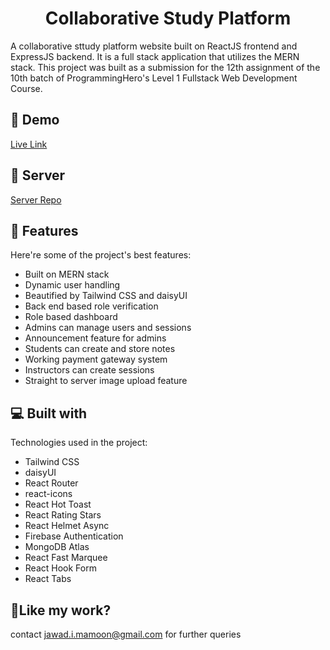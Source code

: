<h1 align="center" id="title">Collaborative Study Platform</h1>

<p id="description">A collaborative sttudy platform website built on ReactJS frontend and ExpressJS backend. It is a full stack application that utilizes the MERN stack. This project was built as a submission for the 12th assignment of the 10th batch of ProgrammingHero's Level 1 Fullstack Web Development Course.</p>

<h2>🚀 Demo</h2>

[Live Link](https://study-zone-ostitteranondo.web.app/)

<h2>🚀 Server</h2>

[Server Repo](https://github.com/Programming-Hero-Web-Course4/b10a12-server-side-Ostitter-Anondohttps://github.com/Programming-Hero-Web-Course4/b10a12-server-side-Ostitter-Anondo)
  
<h2>🧐 Features</h2>

Here're some of the project's best features:

*   Built on MERN stack
*   Dynamic user handling
*   Beautified by Tailwind CSS and daisyUI
*   Back end based role verification
*   Role based dashboard
*   Admins can manage users and sessions
*   Announcement feature for admins
*   Students can create and store notes
*   Working payment gateway system
*   Instructors can create sessions
*   Straight to server image upload feature

  
  
<h2>💻 Built with</h2>

Technologies used in the project:

*   Tailwind CSS
*   daisyUI
*   React Router
*   react-icons
*   React Hot Toast
*   React Rating Stars
*   React Helmet Async
*   Firebase Authentication
*   MongoDB Atlas
*   React Fast Marquee
*   React Hook Form
*   React Tabs

<h2>💖Like my work?</h2>

contact jawad.i.mamoon@gmail.com for further queries